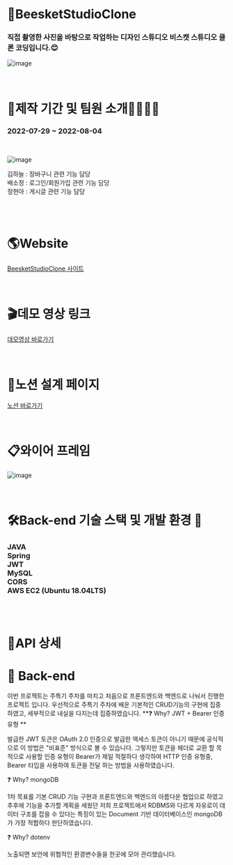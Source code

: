 # 🥨BeesketStudioClone

<h3>직접 촬영한 사진을 바탕으로 작업하는 디자인 스튜디오 비스켓 스튜디오 클론 코딩입니다.😊</h3>

![image](https://user-images.githubusercontent.com/107676736/182812014-27d51d4c-f8d8-4e59-94f8-7ad04cc182f6.png)
</br></br></br>


# 📆제작 기간 및 팀원 소개👨‍💻👩‍💻
<h3>2022-07-29 ~ 2022-08-04</h3></br>

![image](https://user-images.githubusercontent.com/107676736/182812447-c80ef6a3-a3a4-42ba-b6cf-b5ce9300811e.png)

김하늘 : 장바구니 관련 기능 담당<br>
배소정 : 로그인/회원가입 관련 기능 담당<br>
정현아 : 게시글 관련 기능 담당<br>
</br></br></br>

# 🌎Website
[BeesketStudioClone 사이트](http://clonecoding-beesketstudio.s3-website.ap-northeast-2.amazonaws.com/)
</br></br></br>

# 🎬데모 영상 링크
[데모영상 바로가기](https://www.youtube.com/watch?v=m1xxRSVzEpw)
</br></br></br>

# 📝노션 설계 페이지
[노션 바로가기](https://www.notion.so/SA-1-271ebc4df43e4d01908ca319d0c85adf)
</br></br></br>

# 📋와이어 프레임
![image](https://user-images.githubusercontent.com/107676736/182814728-f59f7131-778d-43b1-8b61-7e0e227d671e.png)
</br></br></br>

# 🛠Back-end 기술 스택 및 개발 환경 🔨
<h3>JAVA<br>
Spring<br>
JWT<br>
MySQL<br>
CORS<br>
AWS EC2 (Ubuntu 18.04LTS)</h3>
</br></br>

# 🔗API 상세

# 💬 Back-end
이번 프로젝트는 주특기 주차를 마치고 처음으로 프론트엔드와 백엔드로 나눠서 진행한 프로젝트 입니다.
우선적으로 주특기 주차에 배운 기본적인 CRUD기능의 구현에 집중하였고, 세부적으로 내실을 다지는데 집중하였습니다.
**❓ Why? JWT + Bearer 인증 유형 **

발급한 JWT 토큰은 OAuth 2.0 인증으로 발급한 액세스 토큰이 아니기 때문에 공식적으로 이 방법은 "비표준" 방식으로 볼 수 있습니다. 그렇지만 토큰을 헤더로 교환 할 목적으로 사용할 인증 유형이 Bearer가 제일 적절하다 생각하여 HTTP 인증 유형중, Bearer 타입을 사용하여 토큰을 전달 하는 방법을 사용하였습니다.

❓ Why? mongoDB

1차 목표를 기본 CRUD 기능 구현과 프론트엔드와 백엔드의 아름다운 협업으로 하였고 추후에 기능을 추가할 계획을 세웠던 저희 프로젝트에서 RDBMS와 다르게 자유로이 데이터 구조를 잡을 수 있다는 특징이 있는 Document 기반 데이터베이스인 mongoDB가 가장 적합하다 판단하였습니다.

❓ Why? dotenv

노출되면 보안에 위협적인 환경변수들을 한곳에 모아 관리했습니다.
